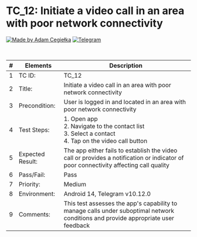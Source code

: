 # TC_12: Initiate a video call in an area with poor network connectivity

[![Made by Adam Cegiełka](https://img.shields.io/badge/made%20by%20-Adam%20Cegielka-blue.svg?style=flat-square)](https://adamcegielka.pl)
[![Telegram](https://img.shields.io/badge/Testing%20App-Telegram-24A1DE.svg?logo=telegram)](https://web.telegram.org)

<br>

| # | Elements | Description |
| --- | --- | --- |
| 1 | TC ID: | TC_12 |
| 2 | Title: | Initiate a video call in an area with poor network connectivity |
| 3 | Precondition: | User is logged in and located in an area with poor network connectivity |
| 4 | Test Steps: | 1. Open app<br>2. Navigate to the contact list<br>3. Select a contact<br>4. Tap on the video call button |
| 5 | Expected Result: | The app either fails to establish the video call or provides a notification or indicator of poor connectivity affecting call quality |
| 6 | Pass/Fail: | Pass |
| 7 | Priority: | Medium |
| 8 | Environment: | Android 14, Telegram v10.12.0 |
| 9 | Comments: | This test assesses the app's capability to manage calls under suboptimal network conditions and provide appropriate user feedback |
